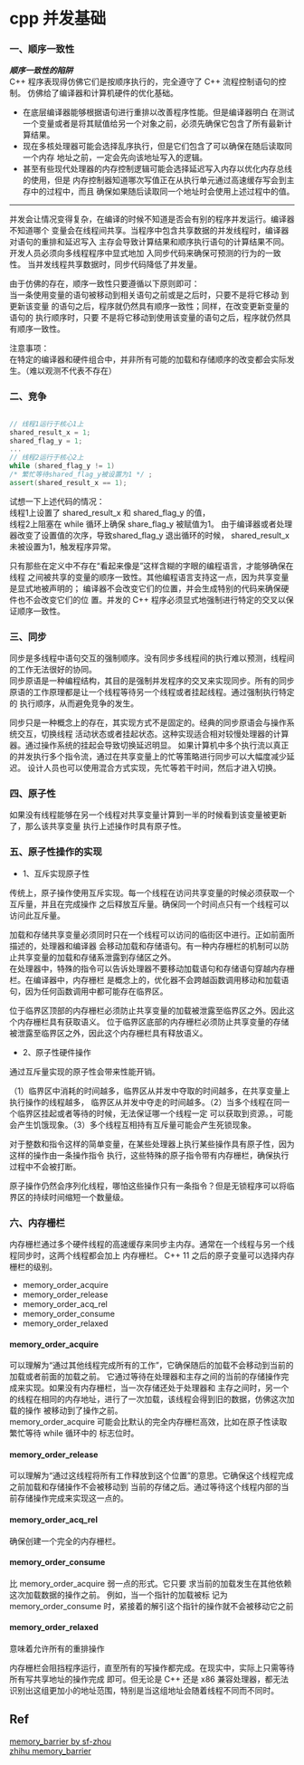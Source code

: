 # cpp 并发基础
### 一、顺序一致性
**_顺序一致性的陷阱_**  
C++ 程序表现得仿佛它们是按顺序执行的，完全遵守了 C++ 流程控制语句的控制。
仿佛给了编译器和计算机硬件的优化基础。
- 在底层编译器能够根据语句进行重排以改善程序性能。但是编译器明白
在测试一个变量或者是将其赋值给另一个对象之前，必须先确保它包含了所有最新计算结果。
- 现在多核处理器可能会选择乱序执行，但是它们包含了可以确保在随后读取同一个内存
地址之前，一定会先向该地址写入的逻辑。
- 甚至有些现代处理器的内存控制逻辑可能会选择延迟写入内存以优化内存总线的使用，但是
内存控制器知道哪次写值正在从执行单元通过高速缓存写会到主存中的过程中，而且
确保如果随后读取同一个地址时会使用上述过程中的值。

-------
并发会让情况变得复杂，在编译的时候不知道是否会有别的程序并发运行。编译器不知道哪个
变量会在线程间共享。当程序中包含共享数据的并发线程时，编译器对语句的重排和延迟写入
主存会导致计算结果和顺序执行语句的计算结果不同。  
开发人员必须向多线程程序中显式地加 入同步代码来确保可预测的行为的一致性。
当并发线程共享数据时，同步代码降低了并发量。

由于仿佛的存在，顺序一致性只要遵循以下原则即可：  
当一条使用变量的语句被移动到相关语句之前或是之后时，只要不是将它移动 到更新该变量
的语句之后，程序就仍然具有顺序一致性；同样，在改变更新变量的语句的 执行顺序时，只要
不是将它移动到使用该变量的语句之后，程序就仍然具有顺序一致性。

注意事项：  
在特定的编译器和硬件组合中，并非所有可能的加载和存储顺序的改变都会实际发生。（难以观测不代表不存在）
### 二、竞争
```C++

// 线程1运行于核心1上
shared_result_x = 1;
shared_flag_y = 1;
...
// 线程2运行于核心2上
while (shared_flag_y != 1)
/* 繁忙等待shared_flag_y被设置为1 */ ;
assert(shared_result_x == 1);
```
试想一下上述代码的情况：  
线程1上设置了 shared_result_x 和 shared_flag_y 的值，  
线程2上阻塞在 while 循环上确保 share_flag_y 被赋值为1。
由于编译器或者处理器改变了设置值的次序，导致shared_flag_y 退出循环的时候，
 shared_result_x 未被设置为1，触发程序异常。

只有那些在定义中不存在“看起来像是”这样含糊的字眼的编程语言，才能够确保在线程
之间被共享的变量的顺序一致性。其他编程语言支持这一点，因为共享变量是显式地被声明的；
编译器不会改变它们的位置，并会生成特别的代码来确保硬件也不会改变它们的位
置。并发的 C++ 程序必须显式地强制进行特定的交叉以保证顺序一致性。

### 三、同步
同步是多线程中语句交互的强制顺序。没有同步多线程间的执行难以预测，线程间的工作无法很好的协同。  
同步原语是一种编程结构，其目的是强制并发程序的交叉来实现同步。所有的同步
原语的工作原理都是让一个线程等待另一个线程或者挂起线程。通过强制执行特定的
执行顺序，从而避免竞争的发生。

同步只是一种概念上的存在，其实现方式不是固定的。经典的同步原语会与操作系统交互，切换线程
活动状态或者挂起状态。这种实现适合相对较慢处理器的计算器。通过操作系统的挂起会导致切换延迟明显。
如果计算机中多个执行流以真正的并发执行多个指令流，通过在共享变量上的忙等策略进行同步可以大幅度减少延迟。
设计人员也可以使用混合方式实现，先忙等若干时间，然后才进入切换。

### 四、原子性
如果没有线程能够在另一个线程对共享变量计算到一半的时候看到该变量被更新了，那么该共享变量
执行上述操作时具有原子性。
### 五、原子性操作的实现
- 1、互斥实现原子性

传统上，原子操作使用互斥实现。每一个线程在访问共享变量的时候必须获取一个互斥量，并且在完成操作
之后释放互斥量。确保同一个时间点只有一个线程可以访问此互斥量。

加载和存储共享变量必须同时只在一个线程可以访问的临街区中进行。正如前面所描述的，处理器和编译器
会移动加载和存储语句。有一种内存栅栏的机制可以防止共享变量的加载和存储系泄露到存储区之外。  
在处理器中，特殊的指令可以告诉处理器不要移动加载语句和存储语句穿越内存栅栏。在编译器中，内存栅栏
是概念上的，优化器不会跨越函数调用移动和加载语句，因为任何函数调用中都可能存在临界区。

位于临界区顶部的内存栅栏必须防止共享变量的加载被泄露至临界区之外。因此这个内存栅栏具有获取语义。
位于临界区底部的内存栅栏必须防止共享变量的存储被泄露至临界区之外，因此这个内存栅栏具有释放语义。

- 2、原子性硬件操作

通过互斥量实现的原子性会带来性能开销。

（1）临界区中消耗的时间越多，临界区从并发中夺取的时间越多，在共享变量上执行操作的线程越多，
临界区从并发中夺走的时间越多。（2）当多个线程在同一个临界区挂起或者等待的时候，无法保证哪一个线程一定
可以获取到资源。，可能会产生饥饿现象。（3）多个线程互相持有互斥量可能会产生死锁现象。

对于整数和指令这样的简单变量，在某些处理器上执行某些操作具有原子性，因为这样的操作由一条操作指令
执行，这些特殊的原子指令带有内存栅栏，确保执行过程中不会被打断。

原子操作仍然会序列化线程，哪怕这些操作只有一条指令？但是无锁程序可以将临界区的持续时间缩短一个数量级。

### 六、内存栅栏
内存栅栏通过多个硬件线程的高速缓存来同步主内存。通常在一个线程与另一个线程同步时，这两个线程都会加上
内存栅栏。 C++ 11 之后的原子变量可以选择内存栅栏的级别。
- memory_order_acquire
- memory_order_release
- memory_order_acq_rel
- memory_order_consume
- memory_order_relaxed
####  memory_order_acquire
可以理解为“通过其他线程完成所有的工作”，它确保随后的加载不会移动到当前的加载或者前面的加载之前。
它通过等待在处理器和主存之间的当前的存储操作完成来实现。如果没有内存栅栏，当一次存储还处于处理器和
主存之间时，另一个的线程在相同的内存地址，进行了一次加载，该线程会得到旧的数据，仿佛这次加载的操作
被移动到了操作之前。  
memory_order_acquire 可能会比默认的完全内存栅栏高效，比如在原子性读取繁忙等待 while 循环中的
标志位时。
####  memory_order_release
可以理解为“通过这线程将所有工作释放到这个位置”的意思。它确保这个线程完成之前加载和存储操作不会被移动到
当前的存储之后。通过等待这个线程内部的当前存储操作完成来实现这一点的。

#### memory_order_acq_rel
确保创建一个完全的内存栅栏。

#### memory_order_consume
比 memory_order_acquire 弱一点的形式。它只要
求当前的加载发生在其他依赖这次加载数据的操作之前。
例如，当一个指针的加载被标 记为 memory_order_consume 时，紧接着的解引这个指针的操作就不会被移动它之前

#### memory_order_relaxed
意味着允许所有的重排操作

内存栅栏会阻挡程序运行，直至所有的写操作都完成。在现实中，实际上只需等待所有写共享地址的操作完成
即可。但无论是 C++ 还是 x86 兼容处理器，都无法识别出这组更加小的地址范围，特别是当这组地址会随着线程不同而不同时。
## Ref
[memory_barrier by sf-zhou](https://sf-zhou.github.io/programming/memory_barrier.html)  
[zhihu memory_barrier](https://zhuanlan.zhihu.com/p/43526907)  